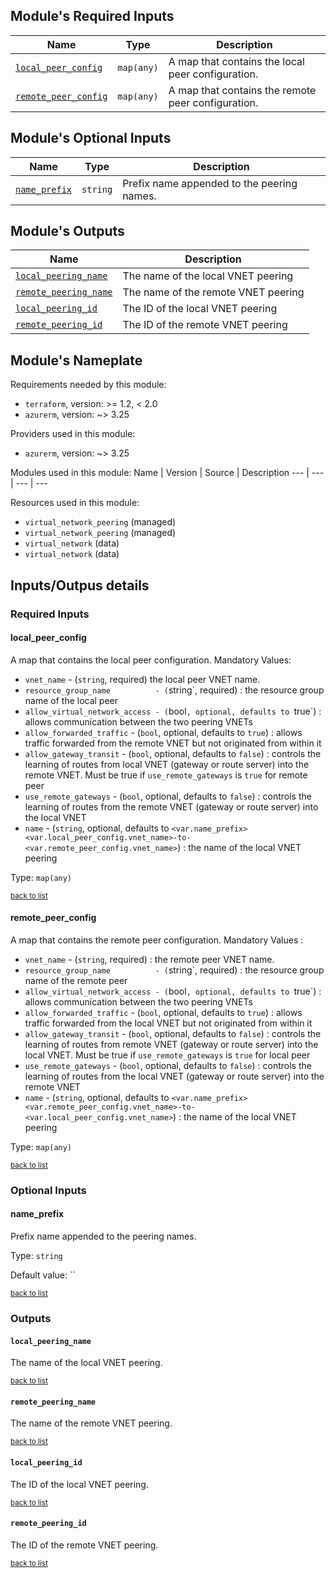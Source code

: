 <!-- BEGIN_TF_DOCS -->


## Module's Required Inputs

Name | Type | Description
--- | --- | ---
[`local_peer_config`](#local_peer_config) | `map(any)` | A map that contains the local peer configuration.
[`remote_peer_config`](#remote_peer_config) | `map(any)` | A map that contains the remote peer configuration.

## Module's Optional Inputs

Name | Type | Description
--- | --- | ---
[`name_prefix`](#name_prefix) | `string` | Prefix name appended to the peering names.

## Module's Outputs

Name |  Description
--- | ---
[`local_peering_name`](#local_peering_name) | The name of the local VNET peering
[`remote_peering_name`](#remote_peering_name) | The name of the remote VNET peering
[`local_peering_id`](#local_peering_id) | The ID of the local VNET peering
[`remote_peering_id`](#remote_peering_id) | The ID of the remote VNET peering

## Module's Nameplate

Requirements needed by this module:

- `terraform`, version: >= 1.2, < 2.0
- `azurerm`, version: ~> 3.25

Providers used in this module:

- `azurerm`, version: ~> 3.25

Modules used in this module:
Name | Version | Source | Description
--- | --- | --- | ---

Resources used in this module:

- `virtual_network_peering` (managed)
- `virtual_network_peering` (managed)
- `virtual_network` (data)
- `virtual_network` (data)

## Inputs/Outpus details

### Required Inputs



#### local_peer_config

A map that contains the local peer configuration.
Mandatory Values: 
- `vnet_name`                   - (`string`, required) the local peer VNET name.
- `resource_group_name          - (`string`, required) : the resource group name of the local peer
- `allow_virtual_network_access - (`bool`, optional, defaults to `true`) : allows communication between the two peering VNETs
- `allow_forwarded_traffic`     - (`bool`, optional, defaults to `true`) : allows traffic forwarded from the remote VNET but not originated from within it
- `allow_gateway_transit`       - (`bool`, optional, defaults to `false`) : controls the learning of routes from local VNET (gateway or route server) into the remote VNET. Must be true if `use_remote_gateways` is `true` for remote peer
- `use_remote_gateways`         - (`bool`, optional, defaults to `false`) : controls the learning of routes from the remote VNET (gateway or route server) into the local VNET
- `name`                        - (`string`, optional, defaults to `<var.name_prefix><var.local_peer_config.vnet_name>-to-<var.remote_peer_config.vnet_name>`) : the name of the local VNET peering


Type: `map(any)`

<sup>[back to list](#modules-required-inputs)</sup>

#### remote_peer_config

A map that contains the remote peer configuration.
Mandatory Values :
- `vnet_name`                   - (`string`, required) : the remote peer VNET name.
- `resource_group_name          - (`string`, required) : the resource group name of the remote peer
- `allow_virtual_network_access - (`bool`, optional, defaults to `true`) : allows communication between the two peering VNETs
- `allow_forwarded_traffic`     - (`bool`, optional, defaults to `true`) : allows traffic forwarded from the local VNET but not originated from within it
- `allow_gateway_transit`       - (`bool`, optional, defaults to `false`) : controls the learning of routes from remote VNET (gateway or route server) into the local VNET. Must be true if `use_remote_gateways` is `true` for local peer
- `use_remote_gateways`         - (`bool`, optional, defaults to `false`) : controls the learning of routes from the local VNET (gateway or route server) into the remote VNET
- `name`                        - (`string`, optional, defaults to `<var.name_prefix><var.remote_peer_config.vnet_name>-to-<var.local_peer_config.vnet_name>`) : the name of the local VNET peering


Type: `map(any)`

<sup>[back to list](#modules-required-inputs)</sup>


### Optional Inputs


#### name_prefix

Prefix name appended to the peering names.

Type: `string`

Default value: ``

<sup>[back to list](#modules-optional-inputs)</sup>




### Outputs


#### `local_peering_name`

The name of the local VNET peering.

<sup>[back to list](#modules-outputs)</sup>
#### `remote_peering_name`

The name of the remote VNET peering.

<sup>[back to list](#modules-outputs)</sup>
#### `local_peering_id`

The ID of the local VNET peering.

<sup>[back to list](#modules-outputs)</sup>
#### `remote_peering_id`

The ID of the remote VNET peering.

<sup>[back to list](#modules-outputs)</sup>
<!-- END_TF_DOCS -->
